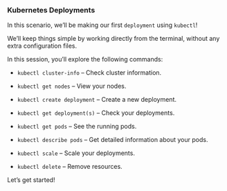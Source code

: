 
<br>

### Kubernetes Deployments

In this scenario, we’ll be making our first `deployment` using `kubectl`!

We’ll keep things simple by working directly from the terminal, without any extra configuration files.

In this session, you’ll explore the following commands:

* `kubectl cluster-info` – Check cluster information.

* `kubectl get nodes` – View your nodes.

* `kubectl create deployment` – Create a new deployment.

* `kubectl get deployment(s)` – Check your deployments.

* `kubectl get pods` – See the running pods.

* `kubectl describe pods` – Get detailed information about your pods.

* `kubectl scale` – Scale your deployments.

* `kubectl delete` – Remove resources.

Let’s get started!